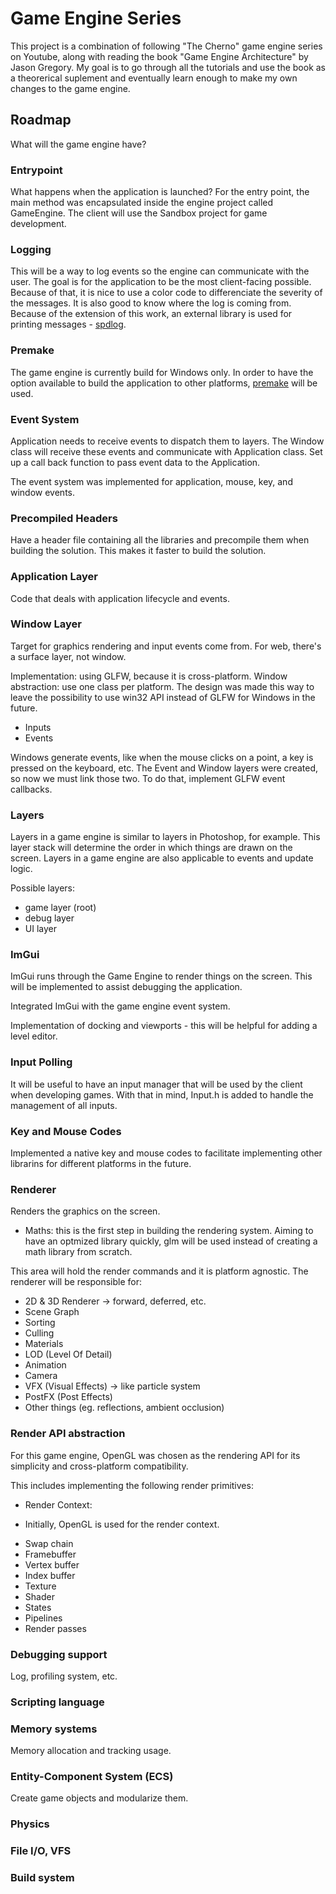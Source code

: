 # Game Engine Series

This project is a combination of following "The Cherno" game engine series on Youtube, along with reading the book "Game Engine Architecture" by Jason Gregory. My goal is to go through all the tutorials and use the book as a theorerical suplement and eventually learn enough to make my own changes to the game engine.

## Roadmap

What will the game engine have?

### Entrypoint

What happens when the application is launched?
For the entry point, the main method was encapsulated inside the engine project called GameEngine. The client will use the Sandbox project for game development.

### Logging

This will be a way to log events so the engine can communicate with the user. The goal is for the application to be the most client-facing possible. Because of that, it is nice to use a color code to differenciate the severity of the messages. It is also good to know where the log is coming from. Because of the extension of this work, an external library is used for printing messages - [spdlog](https://github.com/gabime/spdlog).

### Premake

The game engine is currently build for Windows only. In order to have the option available to build the application to other platforms, [premake](https://github.com/premake/premake-core) will be used.

### Event System

Application needs to receive events to dispatch them to layers. The Window class will receive these events and communicate with Application class.
Set up a call back function to pass event data to the Application.

The event system was implemented for application, mouse, key, and window events.

### Precompiled Headers

Have a header file containing all the libraries and precompile them when building the solution. This makes it faster to build the solution.

### Application Layer

Code that deals with application lifecycle and events.

### Window Layer

Target for graphics rendering and input events come from.
For web, there's a surface layer, not window.

Implementation: using GLFW, because it is cross-platform.
Window abstraction: use one class per platform. The design was made this way to leave the possibility to use win32 API instead of GLFW for Windows in the future. 

* Inputs
* Events

Windows generate events, like when the mouse clicks on a point, a key is pressed on the keyboard, etc. The Event and Window layers were created, so now we must link those two. To do that, implement GLFW event callbacks.

### Layers

Layers in a game engine is similar to layers in Photoshop, for example. This layer stack will determine the order in which things are drawn on the screen. Layers in a game engine are also applicable to events and update logic.

Possible layers:

* game layer (root)
* debug layer
* UI layer

### ImGui

ImGui runs through the Game Engine to render things on the screen. This will be implemented to assist debugging the application.

Integrated ImGui with the game engine event system.

Implementation of docking and viewports - this will be helpful for adding a level editor.

### Input Polling

It will be useful to have an input manager that will be used by the client when developing games. With that in mind, Input.h is added to handle the management of all inputs.

### Key and Mouse Codes

Implemented a native key and mouse codes to facilitate implementing other librarins for different platforms in the future.

### Renderer

Renders the graphics on the screen.

* Maths: this is the first step in building the rendering system. Aiming to have an optmized library quickly, glm will be used instead of creating a math library from scratch.

This area will hold the render commands and it is platform agnostic. The renderer will be responsible for:

* 2D & 3D Renderer -> forward, deferred, etc.
* Scene Graph
* Sorting
* Culling
* Materials
* LOD (Level Of Detail)
* Animation
* Camera
* VFX (Visual Effects) -> like particle system
* PostFX (Post Effects)
* Other things (eg. reflections, ambient occlusion)

### Render API abstraction

For this game engine, OpenGL was chosen as the rendering API for its simplicity and cross-platform compatibility.

This includes implementing the following render primitives:

* Render Context:
- Initially, OpenGL is used for the render context.

* Swap chain
* Framebuffer
* Vertex buffer
* Index buffer
* Texture
* Shader
* States
* Pipelines
* Render passes

### Debugging support

Log, profiling system, etc.

### Scripting language

### Memory systems

Memory allocation and tracking usage.

### Entity-Component System (ECS)

Create game objects and modularize them.

### Physics

### File I/O, VFS

### Build system

